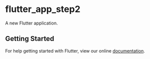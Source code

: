 # flutter_app_step2

A new Flutter application.

## Getting Started

For help getting started with Flutter, view our online
[documentation](https://flutter.io/).
